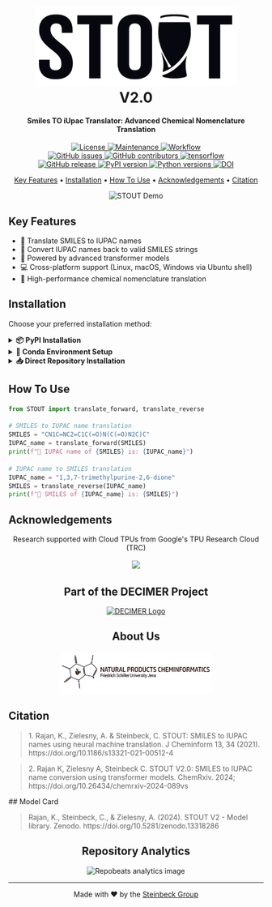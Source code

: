 <h1 align="center">
  <br>
  <a href="https://github.com/Kohulan/Smiles-TO-iUpac-Translator"><img src="https://github.com/Kohulan/Smiles-TO-iUpac-Translator/blob/development/docs/_static/STOUT.png?raw=true" alt="STOUT Logo" width="400"></a>
  <br>
V2.0
  <br>
</h1>

<h4 align="center">Smiles TO iUpac Translator: Advanced Chemical Nomenclature Translation</h4>

<p align="center">
  <a href="https://opensource.org/licenses/MIt">
    <img src="https://img.shields.io/badge/License-MIT%202.0-blue.svg" alt="License">
  </a>
  <a href="https://github.com/Kohulan/Smiles-TO-iUpac-Translator/graphs/commit-activity">
    <img src="https://img.shields.io/badge/Maintained%3F-yes-blue.svg" alt="Maintenance">
  </a>
  <a href="https://github.com/Kohulan/Smiles-TO-iUpac-Translator/actions/workflows/Check_errors.yml">
    <img src="https://github.com/Kohulan/Smiles-TO-iUpac-Translator/actions/workflows/Check_errors.yml/badge.svg" alt="Workflow">
  </a>
  <br>
  <a href="https://GitHub.com/Kohulan/Smiles-TO-iUpac-Translator/issues/">
    <img src="https://img.shields.io/github/issues/Kohulan/Smiles-TO-iUpac-Translator.svg" alt="GitHub issues">
  </a>
  <a href="https://GitHub.com/Kohulan/Smiles-TO-iUpac-Translator/graphs/contributors/">
    <img src="https://img.shields.io/github/contributors/Kohulan/Smiles-TO-iUpac-Translator.svg" alt="GitHub contributors">
  </a>
  <a href="https://www.tensorflow.org">
    <img src="https://img.shields.io/badge/TensorFlow-2.15.0-FF6F00.svg?style=flat&logo=tensorflow" alt="tensorflow">
  </a>
  <br>
  <a href="https://GitHub.com/Kohulan/Smiles-TO-iUpac-Translator/releases/">
    <img src="https://img.shields.io/github/release/Kohulan/Smiles-TO-iUpac-Translator.svg" alt="GitHub release">
  </a>
  <a href="https://pypi.org/project/STOUT-pypi/">
    <img src="https://badge.fury.io/py/STOUT-pypi.svg" alt="PyPI version">
  </a>
  <a href="https://pypi.org/project/STOUT-pypi/">
    <img src="https://img.shields.io/pypi/pyversions/STOUT-pypi.svg" alt="Python versions">
  </a>
  <a href="https://doi.org/10.5281/zenodo.13318286">
    <img src="https://zenodo.org/badge/DOI/10.5281/zenodo.13318286.svg" alt="DOI">
  </a>
</p>

<p align="center">
  <a href="#key-features">Key Features</a> •
  <a href="#installation">Installation</a> •
  <a href="#how-to-use">How To Use</a> •
  <a href="#acknowledgements">Acknowledgements</a> •
  <a href="#citation">Citation</a>
</p>

<p align="center">
  <img src="https://github.com/Kohulan/Smiles-TO-iUpac-Translator/raw/master/docs/_static/STOUT_demo.gif" alt="STOUT Demo">
</p>

## Key Features

<ul>
  <li>🧪 Translate SMILES to IUPAC names</li>
  <li>🔬 Convert IUPAC names back to valid SMILES strings</li>
  <li>🤖 Powered by advanced transformer models</li>
  <li>💻 Cross-platform support (Linux, macOS, Windows via Ubuntu shell)</li>
  <li>🚀 High-performance chemical nomenclature translation</li>
</ul>

## Installation

<p>Choose your preferred installation method:</p>

<details>
<summary><b>📦 PyPI Installation</b></summary>
<pre><code>pip install STOUT-pypi</code></pre>
</details>

<details>
<summary><b>🐍 Conda Environment Setup</b></summary>
<pre><code>conda create --name STOUT python=3.10 
conda activate STOUT
conda install -c decimer stout-pypi</code></pre>
</details>

<details>
<summary><b>📥 Direct Repository Installation</b></summary>
<pre><code>pip install git+https://github.com/Kohulan/Smiles-TO-iUpac-Translator.git</code></pre>
</details>

## How To Use

```python
from STOUT import translate_forward, translate_reverse

# SMILES to IUPAC name translation
SMILES = "CN1C=NC2=C1C(=O)N(C(=O)N2C)C"
IUPAC_name = translate_forward(SMILES)
print(f"🧪 IUPAC name of {SMILES} is: {IUPAC_name}")

# IUPAC name to SMILES translation
IUPAC_name = "1,3,7-trimethylpurine-2,6-dione"
SMILES = translate_reverse(IUPAC_name)
print(f"🔬 SMILES of {IUPAC_name} is: {SMILES}")
```

## Acknowledgements

<p align="center">
  Research supported with Cloud TPUs from Google's TPU Research Cloud (TRC)
  <br><br>
  <img src="https://user-images.githubusercontent.com/30716951/220350828-913e6645-6a0a-403c-bcb8-160d061d4606.png" width="200">
</p>

<h2 align="center">Part of the DECIMER Project</h2>

<p align="center">
  <a href="https://decimer.ai">
    <img src="https://github.com/Kohulan/DECIMER-Image-to-SMILES/raw/master/assets/DECIMER.gif" alt="DECIMER Logo" width="400">
  </a>
</p>

<h2 align="center">About Us</h2>

<p align="center">
  <a href="https://cheminf.uni-jena.de">
    <img src="https://github.com/Kohulan/DECIMER-Image-to-SMILES/blob/master/assets/CheminfGit.png?raw=true" alt="Cheminformatics and Computational Metabolomics Group" width="300">
  </a>
</p>

## Citation

<blockquote>
1. Rajan, K., Zielesny, A. & Steinbeck, C. STOUT: SMILES to IUPAC names using neural machine translation. J Cheminform 13, 34 (2021). https://doi.org/10.1186/s13321-021-00512-4
</blockquote>
<blockquote>
2. Rajan K, Zielesny A, Steinbeck C. STOUT V2.0: SMILES to IUPAC name conversion using transformer models. ChemRxiv. 2024; https://doi.org/10.26434/chemrxiv-2024-089vs
</blockquote>
## Model Card

<blockquote>
Rajan, K., Steinbeck, C., & Zielesny, A. (2024). STOUT V2 - Model library. Zenodo. https://doi.org/10.5281/zenodo.13318286
</blockquote>

<h2 align="center">Repository Analytics</h2>

<p align="center">
  <img src="https://repobeats.axiom.co/api/embed/c66cc0ff5bc3ae91ccc8a3f7ed20eb05c735d753.svg" alt="Repobeats analytics image">
</p>

<hr>

<p align="center">
  Made with ❤️ by the <a href="https://cheminf.uni-jena.de">Steinbeck Group</a> 
</p>
